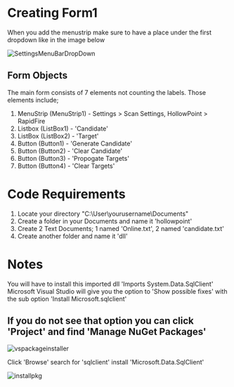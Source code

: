 # Creating Form1

When you add the menustrip make sure to have a place under the first dropdown like in the image below

![SettingsMenuBarDropDown](https://github.com/blackmagic2023/HollowPoint/assets/149164084/d800adf0-2f6d-495d-8a25-f922dbbced46)


## Form Objects

The main form consists of 7 elements not counting the labels. Those elements include;

1. MenuStrip (MenuStrip1) - Settings > Scan Settings, HollowPoint > RapidFire
2. Listbox (ListBox1) - 'Candidate'
3. ListBox (ListBox2) - 'Target'
4. Button (Button1) - 'Generate Candidate'
5. Button (Button2) - 'Clear Candidate'
6. Button (Button3) - 'Propogate Targets'
7. Button (Button4) - 'Clear Targets'


# Code Requirements

1. Locate your directory "C:\User\yourusername\Documents\"
2. Create a folder in your Documents and name it 'hollowpoint'
3. Create 2 Text Documents; 1 named 'Online.txt', 2 named 'candidate.txt'
4. Create another folder and name it 'dll'


# Notes

You will have to install this imported dll 'Imports System.Data.SqlClient' 
Microsoft Visual Studio will give you the option to 'Show possible fixes' 
with the sub option 'Install Microsoft.sqlclient'

## If you do not see that option you can click 'Project' and find 'Manage NuGet Packages' 

![vspackageinstaller](https://github.com/blackmagic2023/HollowPoint/assets/149164084/6c9edf8e-2aa6-43f1-b6fa-8a828dda5d7d)

Click 'Browse' search for 'sqlclient' install 'Microsoft.Data.SqlClient'

![installpkg](https://github.com/blackmagic2023/HollowPoint/assets/149164084/0e42d614-4631-42b4-8ee0-8eed502e472c)
